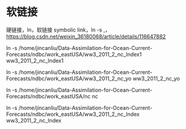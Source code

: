 # 软链接

硬链接，ln，软链接 symbolic link，ln -s ,，https://blog.csdn.net/weixin_36180068/article/details/116647882

ln -s /home/jincanliu/Data-Assimilation-for-Ocean-Current-Forecasts/ndbc/work_eastUSA/ww3_2011_2_nc_Index1 ww3_2011_2_nc_Index1

ln -s /home/jincanliu/Data-Assimilation-for-Ocean-Current-Forecasts/ndbc/work_eastUSA/ww3_2011_2_nc_yo ww3_2011_2_nc_yo

ln -s /home/jincanliu/Data-Assimilation-for-Ocean-Current-Forecasts/ndbc/work_eastUSA/nc nc

ln -s /home/jincanliu/Data-Assimilation-for-Ocean-Current-Forecasts/ndbc/work_eastUSA/ww3_2011_2_nc_Index ww3_2011_2_nc_Index

#